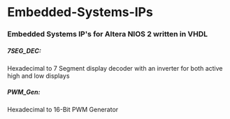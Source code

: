 # Embedded-Systems-IPs
### Embedded Systems IP's for Altera NIOS 2 written in VHDL

##### 7SEG_DEC: 
Hexadecimal to 7 Segment display decoder with an inverter for both active high and low displays

##### PWM_Gen: 
Hexadecimal to 16-Bit PWM Generator 
